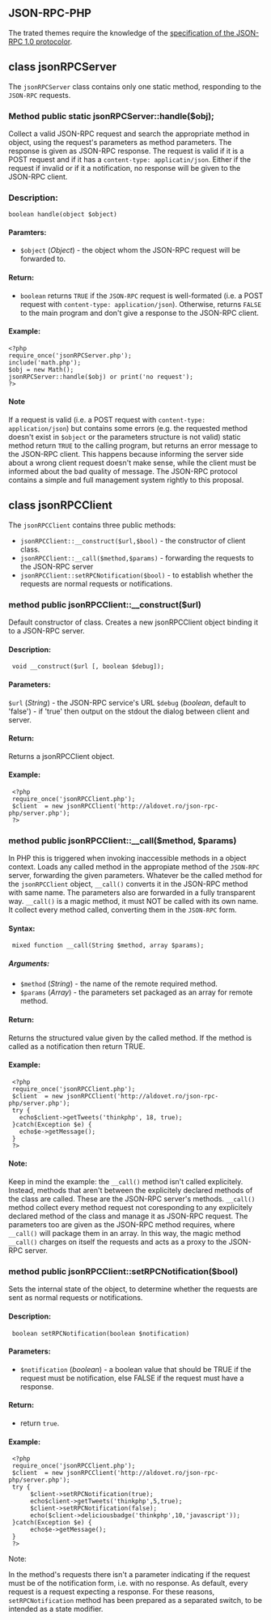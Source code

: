 JSON-RPC-PHP
------------

The trated themes require the knowledge of the [specification of the JSON-RPC 1.0 protocolor](http://json-rpc.org/wiki/specification).

## class jsonRPCServer

The ``jsonRPCServer`` class contains only one static method, responding to the ``JSON-RPC`` requests.

### Method public static jsonRPCServer::handle($obj);

Collect a valid JSON-RPC request and search the appropriate method in object, using the request's parameters as method parameters. The response is given as JSON-RPC response.
The request is valid if it is a POST request and if it has a ``content-type: applicatin/json``. Either if the request if invalid or if it a notification, no response will be given to the JSON-RPC client.

### Description:

    boolean handle(object $object)

#### Paramters:

* ``$object`` (*Object*) - the object whom the JSON-RPC request will be forwarded to.

#### Return:

* ``boolean`` returns ``TRUE`` if the ``JSON-RPC`` request is well-formated (i.e. a POST request with ``content-type: application/json``). Otherwise, returns  ``FALSE`` to the main program and don't give a response to the JSON-RPC client.

#### Example: 

    <?php
    require_once('jsonRPCServer.php');
    include('math.php');
    $obj = new Math();
    jsonRPCServer::handle($obj) or print('no request');
    ?>

#### Note

If a request is valid (i.e. a POST request with ``content-type: application/json``) but contains some errors (e.g. the requested method doesn't exist in ``$object`` or the parameters structure is not valid) static method return ``TRUE`` to the calling program, but returns an error message to the JSON-RPC client.
This happens because informing the server side about a wrong client request doesn't make sense, while the client must be informed about the bad quality of message.
The JSON-RPC protocol contains a simple and full management system rightly to this proposal.

## class jsonRPCClient

The ``jsonRPCClient`` contains three public methods:

* ``jsonRPCClient::__construct($url,$bool)`` - the constructor of client class.
* ``jsonRPCClient::__call($method,$params)`` - forwarding the requests to the JSON-RPC server
* ``jsonRPCClient::setRPCNotification($bool)`` - to establish whether the requests are normal requests or notifications.


### method public jsonRPCClient::__construct($url) 

Default constructor of class.
Creates a new jsonRPCClient object binding it to a JSON-RPC server.

#### Description:
      
     void __construct($url [, boolean $debug]);

#### Parameters:

``$url`` (*String*) - the JSON-RPC service's URL
``$debug`` (*boolean*, default to 'false') - if 'true' then output on the stdout the dialog between client and server.

#### Return:

Returns a jsonRPCClient object.

#### Example:

     <?php
     require_once('jsonRPCClient.php');
     $client  = new jsonRPCClient('http://aldovet.ro/json-rpc-php/server.php');
     ?>


### method public jsonRPCClient::__call($method, $params) 

In PHP this is triggered  when invoking inaccessible methods in a object context. Loads any called method in the appropiate method of the ``JSON-RPC`` server, forwarding the given parameters. Whatever be the called method for the ``jsonRPCClient`` object, 
``__call()`` converts it in the JSON-RPC method with same name. The parameters also are forwarded in a fully transparent way. ``__call()`` is a magic method, it must NOT be called with its own name. It collect every method called, converting them in the ``JSON-RPC`` form.

#### Syntax:
      
     mixed function __call(String $method, array $params);

##### Arguments:

* ``$method`` (*String*) - the name of the remote required method.
* ``$params`` (*Array*) - the parameters set packaged as an array for remote method.

#### Return:

Returns the structured value given by the called method. If the method is called as a notification then return TRUE.

#### Example:

     <?php
     require_once('jsonRPCClient.php');
     $client  = new jsonRPCClient('http://aldovet.ro/json-rpc-php/server.php');
     try {
       echo$client->getTweets('thinkphp', 18, true); 
     }catch(Exception $e) {
       echo$e->getMessage(); 
     } 
     ?>

#### Note:

Keep in mind the example: the ``__call()`` method isn't called explicitely. Instead, methods that aren't between the explicitely declared methods of the class are called. These are the JSON-RPC server's methods. ``__call()`` method collect  every method
request not coresponding to any explicitely declared method of the class and manage it as JSON-RPC request. The parameters too are given as the JSON-RPC method requires, where ``__call()`` will package them in an array.
In this way, the magic method ``__call()`` charges on itself the requests and acts as a proxy to the JSON-RPC server.


### method public jsonRPCClient::setRPCNotification($bool)

Sets the internal state of the object, to determine whether the requests are sent as normal requests or notifications.

#### Description: 

     boolean setRPCNotification(boolean $notification)  
  

#### Parameters:

* ``$notification`` (*boolean*) - a boolean value that should be TRUE if the request must be notification, else FALSE if the request must have a response.

#### Return:

* return ``true``.

#### Example:

     <?php
     require_once('jsonRPCClient.php');
     $client  = new jsonRPCClient('http://aldovet.ro/json-rpc-php/server.php');
     try {
          $client->setRPCNotification(true);
          echo$client->getTweets('thinkphp',5,true); 
          $client->setRPCNotification(false);
          echo($client->deliciousbadge('thinkphp',10,'javascript'));
     }catch(Exception $e) {
          echo$e->getMessage(); 
     } 
     ?>

Note: 

  In the method's requests there isn't a parameter indicating if the request must be of  the notification form, i.e. with no response. As default, every request is a request expecting a response.
  For these reasons, ``setRPCNotification`` method has been prepared as a separated switch, to be intended as a state modifier.

